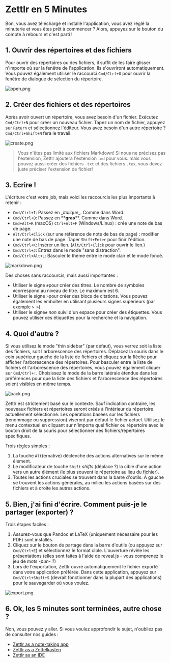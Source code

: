 # Zettlr en 5 Minutes

Bon, vous avez téléchargé et installé l'application, vous avez réglé la minuterie et vous êtes prêt à commencer ? Alors, appuyez sur le bouton du compte à rebours et c'est parti !

## 1. Ouvrir des répertoires et des fichiers

Pour ouvrir des répertoires ou des fichiers, il suffit de les faire glisser n'importe où sur la fenêtre de l'application. Ils s'ouvriront automatiquement. Vous pouvez également utiliser le raccourci `Cmd/Ctrl+O` pour ouvrir la fenêtre de dialogue de sélection du répertoire.

![open.png](img/open.png)

## 2. Créer des fichiers et des répertoires

Après avoir ouvert un répertoire, vous avez besoin d'un fichier. Exécutez `Cmd/Ctrl+N` pour créer un nouveau fichier. Tapez un nom de fichier, appuyez sur `Return` et sélectionnez l'éditeur. Vous avez besoin d'un autre répertoire ? `Cmd/Ctrl+Shift+N` fera le travail.

![create.png](img/create.png)

> Vous n'êtes pas limité aux fichiers Markdown! Si nous ne précisez pas l'extension, Zettlr ajoutera l'extension `.md` pour vous. mais vous pouvez aussi créer des fichiers `.txt` et des fichiers `.tex`, vous devez juste préciser l'extension de fichier!

## 3. Ecrire !

L'écriture c'est votre job, mais voici les raccourcis les plus importants à retenir :

- `Cmd/Ctrl+I`: Passez en \__italique_\_. Comme dans Word.
- `Cmd/Ctrl+B`: Passez en \*\***gras**\*\*. Comme dans Word.
- `Cmd+Alt+R` (macOS) `Ctrl+Alt+F` (Windows/Linux) : crée une note de bas de page.
- `Alt/Ctrl+Click` (sur une référence de note de bas de page) : modifier une note de bas de page. Taper `Shift+Enter` pour finir l'édition.
- `Cmd/Ctrl+K`: Insérer un lien. (`Alt/Ctrl+Click` pour ouvrir le lien.)
- `Cmd/Ctrl+J`: Entrez dans le mode "sans distraction".
- `Cmd/Ctrl+Alt+L`: Basculer le thème entre le mode clair et le mode foncé.

![markdown.png](img/markdown.png)

Des choses sans raccourcis, mais aussi importantes :

- Utiliser le signe `#`pour créer des titres. Le nombre de symboles `#`correspond au niveau de titre. Le maximum est 6.
- Utiliser le signe `>`pour créer des blocs de citations. Vous pouvez également les emboîter en utilisant plusieurs signes supérieurs (par exemple `> >`).
- Utiliser  le signe`#` _non_ suivi d'un espace pour créer des étiquettes. Vous pouvez utiliser ces étiquettes pour la recherche et la navigation.

## 4. Quoi d'autre ?

Si vous utilisez le mode "thin sidebar" (par défaut), vous verrez soit la liste des fichiers, soit l'arborescence des répertoires. Déplacez la souris dans le coin supérieur gauche de la liste de fichiers et cliquez sur la flèche pour afficher l'arborescence des répertoires. Pour basculer entre la liste de fichiers et l'arborescence des répertoires, vous pouvez également cliquer sur `Cmd/Ctrl+!`. Choisissez le mode de la barre latérale étendue dans les préférences pour que la liste des fichiers et l'arborescence des répertoires soient visibles en même temps.

![back.png](img/back.png)

Zettlr est strictement basé sur le contexte. Sauf indication contraire, les nouveaux fichiers et répertoires seront créés à l'intérieur du répertoire actuellement sélectionné. Les opérations basées sur les fichiers (renommage ou suppression) viseront par défaut le fichier actuel. Utilisez le menu contextuel en cliquant sur n'importe quel fichier ou répertoire avec le bouton droit de la souris pour sélectionner des fichiers/répertoires spécifiques.

Trois règles simples :

1. La touche `Alt`(ernative) déclenche des actions alternatives sur le même élément.
2. Le modificateur de touche `Shift` _shifts_ (déplace ?) la cible d'une action vers un autre élément (le plus souvent le répertoire au lieu du fichier).
3. Toutes les actions cruciales se trouvent dans la barre d'outils. À gauche se trouvent les actions générales, au milieu les actions basées sur des fichiers et à droite les autres actions.

## 5. Bien, j'ai fini d'écrire. Comment puis-je le partager (exporter) ?

Trois étapes faciles :

1. Assurez-vous que Pandoc et LaTeX (uniquement nécessaire pour les PDF) sont installés.
2. Cliquez sur le bouton de partage dans la barre d'outils (ou appuyez sur `Cmd/Ctrl+E`) et sélectionnez le format cible. L'ouverture révèle les présentations (elles sont faites à l'aide de reveal.js - vous comprenez le jeu de mots -_pun_- ?)
3. Lors de l'exportation, Zettlr ouvre automatiquement le fichier exporté dans votre application préférée. Dans cette application, appuyez sur `Cmd/Ctrl+Shift+S` (devrait fonctionner dans la plupart des applications) pour le sauvegarder où vous voulez.

![export.png](img/export.png)

## 6. Ok, les 5 minutes sont terminées, autre chose ?

Non, vous pouvez y aller. Si vous voulez approfondir le sujet, n'oubliez pas de consulter nos guides :

- [Zettlr as a note-taking app](guides/guide-notes.md)
- [Zettlr as a Zettelkasten](guides/guide-zettelkasten.md)
- [Zettlr as an IDE](guides/guide-ide.md)
